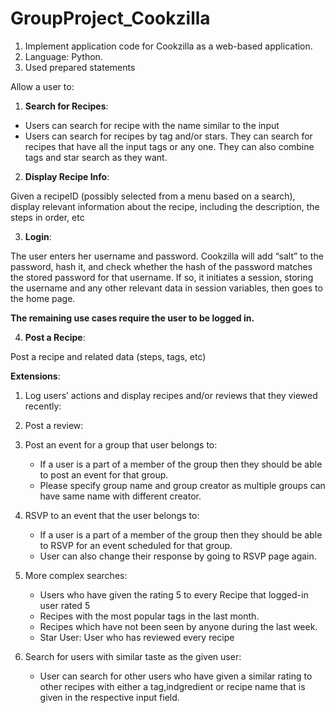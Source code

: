 # GroupProject_Cookzilla

1. Implement application code for Cookzilla as a web-based application.
2. Language: Python.
3. Used prepared statements

Allow a user to:
1. **Search for Recipes**: 

  - Users can search for recipe with the name similar to the input
  - Users can search for recipes by tag and/or stars. They can search for recipes that have all the input tags or any one. They can also combine tags and star search as they want.
  
2. **Display Recipe Info**: 

  Given a recipeID (possibly selected from a menu based on a search), display relevant information about the recipe, including the description, the steps in order, etc
  
  
3. **Login**:


  The user enters her username and password. Cookzilla will add “salt” to the password, hash it, and check whether the hash of the password matches the stored password for that username. If so, it initiates a session, storing the username and any other relevant data in session variables, then goes to the home page. 
   
   **The remaining use cases require the user to be logged in.**


4. **Post a Recipe**: 


  Post a recipe and related data (steps, tags, etc)

**Extensions**:

1. Log users’ actions and display recipes and/or reviews that they viewed recently: 

2. Post a review: 

3. Post an event for a group that user belongs to: 

    - If a user is a part of a member of the group then they should be able to post an event for that group. 
    - Please specify group name and group creator as multiple groups can have same name with different creator. 

4. RSVP to an event that the user belongs to:

   - If a user is a part of a member of the group then they should be able to RSVP for an event scheduled for that group. 
   - User can also change their response by going to RSVP page again. 

5. More complex searches:
    - Users who have given the rating 5 to every Recipe that logged-in user rated 5
    - Recipes with the most popular tags in the last month.
    - Recipes which have not been seen by anyone during the last week.
    - Star User: User who has reviewed every recipe

6. Search for users with similar taste as the given user:
    - User can search for other users who have given a similar rating to other recipes with either a tag,indgredient or recipe name that is given in the  respective input field.


